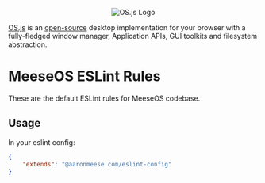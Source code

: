 <p align="center">
  <img alt="OS.js Logo" src="https://raw.githubusercontent.com/os-js/gfx/master/logo-big.png" />
</p>

[OS.js](https://www.os-js.org/) is an [open-source](https://raw.githubusercontent.com/os-js/OS.js/master/LICENSE) desktop implementation for your browser with a fully-fledged window manager, Application APIs, GUI toolkits and filesystem abstraction.

# MeeseOS ESLint Rules

These are the default ESLint rules for MeeseOS codebase.

## Usage

In your eslint config:

```json
{
	"extends": "@aaronmeese.com/eslint-config"
}
```
